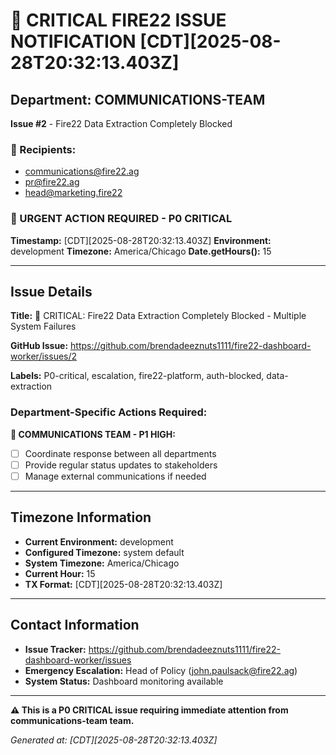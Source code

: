 # 🚨 CRITICAL FIRE22 ISSUE NOTIFICATION [CDT][2025-08-28T20:32:13.403Z]

## Department: COMMUNICATIONS-TEAM

**Issue #2** - Fire22 Data Extraction Completely Blocked

### 📧 Recipients:

- communications@fire22.ag
- pr@fire22.ag
- head@marketing.fire22

### 🚨 URGENT ACTION REQUIRED - P0 CRITICAL

**Timestamp:** [CDT][2025-08-28T20:32:13.403Z] **Environment:** development
**Timezone:** America/Chicago **Date.getHours():** 15

---

## Issue Details

**Title:** 🚨 CRITICAL: Fire22 Data Extraction Completely Blocked - Multiple
System Failures

**GitHub Issue:**
https://github.com/brendadeeznuts1111/fire22-dashboard-worker/issues/2

**Labels:** P0-critical, escalation, fire22-platform, auth-blocked,
data-extraction

### Department-Specific Actions Required:

**📢 COMMUNICATIONS TEAM - P1 HIGH:**

- [ ] Coordinate response between all departments
- [ ] Provide regular status updates to stakeholders
- [ ] Manage external communications if needed

---

## Timezone Information

- **Current Environment:** development
- **Configured Timezone:** system default
- **System Timezone:** America/Chicago
- **Current Hour:** 15
- **TX Format:** [CDT][2025-08-28T20:32:13.403Z]

---

## Contact Information

- **Issue Tracker:**
  https://github.com/brendadeeznuts1111/fire22-dashboard-worker/issues
- **Emergency Escalation:** Head of Policy (john.paulsack@fire22.ag)
- **System Status:** Dashboard monitoring available

---

**⚠️ This is a P0 CRITICAL issue requiring immediate attention from
communications-team team.**

_Generated at: [CDT][2025-08-28T20:32:13.403Z]_
